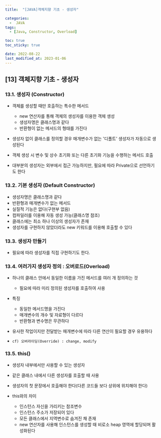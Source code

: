```yaml
---
title:  "[JAVA]객체지향 기초 - 생성자" 

categories:
  -  JAVA
tags:
  - [Java, Constructor, Overload]

toc: true
toc_sticky: true

date: 2022-08-22
last_modified_at: 2023-01-06
---
```

[13] 객체지향 기초 - 생성자
----
### 13.1. 생성자 (Constructor)
- 객체를 생성할 때만 호출하는 특수한 메서드
   - new 연산자를 통해 객체의 생성자를 이용한 객체 생성
   - 생성자명은 클래스명과 같다
   - 반환형이 없는 메서드의 형태를 가진다
- 생성자 없이 클래스를 정의할 경우 매개변수가 없는 '디폴트' 생성자가 자동으로 생성된다
   
- 객체 생성 시 변수 및 상수 초기화 또는 다른 초기화 기능을 수행하는 메서드 호출
- 대부분의 생성자는 외부에서 접근 가능하지만, 필요에 따라 Private으로 선언하기도 한다
            

### 13.2. 기본 생성자 (Default Constructor)
- 생성자명은 클래스명과 같다
- 반환형과 매개변수가 없는 메서드
- 실질적 기능은 없다(구현부 없음)
- 컴파일러를 이용해 자동 생성 가능(클래스명 참조)
- 클래스에는 최소 하나 이상의 생성자가 존재
- 생성자를 구현하지 않았더라도 new 키워드를 이용해 호출할 수 있다

### 13.3. 생성자 만들기
- 필요에 따라 생성자를 직접 구현하기도 한다.

### 13.4. 여러가지 생성자 정의 : 오버로드(Overload) 
- 하나의 클래스 안에서 동일한 이름을 가진 메서드를 여러 개 정의하는 것
   - 필요에 따라 미리 정의된 생성자를 호출하여 사용

- 특징
   - 동일한 메서드명을 가진다
   - 매개변수의 개수 및 자료형이 다르다
   - 반환형과 변수명은 무관하다

- 유사한 작업이지만 전달받는 매개변수에 따라 다른 연산이 필요할 경우 유용하다
- `cf) 오버라이딩(Override) : change, modify`

### 13.5. this()
- 생성자 내부에서만 사용할 수 있는 생성자
- 같은 클래스 내에서 다른 생성자를 호출할 때 사용
- 생성자의 첫 문장에서 호출해야 한다(다른 코드들 보다 상위에 위치해야 한다)

- this와의 차이
   - 인스턴스 자신을 가리키는 참조변수
   - 인스턴스 주소가 저장되어 있다
   - 모든 클래스에서 지역변수로 숨겨진 채 존재 
   - new 연산자를 사용해 인스턴스를 생성할 때 비로소 heap 영역에 할당되며 활성화된다